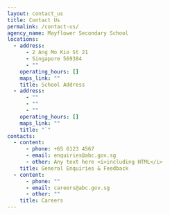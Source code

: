 ```yaml
---
layout: contact_us
title: Contact Us
permalink: /contact-us/
agency_name: Mayflower Secondary School
locations:
  - address:
      - 2 Ang Mo Kio St 21
      - Singapore 569384
      - ""
    operating_hours: []
    maps_link: ""
    title: School Address
  - address:
      - ""
      - ""
      - ""
    operating_hours: []
    maps_link: ""
    title: "`"
contacts:
  - content:
      - phone: +65 6123 4567
      - email: enquiries@abc.gov.sg
      - other: Any text here <i>including HTML</i>
    title: General Enquiries & Feedback
  - content:
      - phone: ""
      - email: careers@abc.gov.sg
      - other: ""
    title: Careers
---
```

